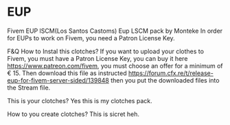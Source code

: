 # EUP
Fivem EUP lSCM(Los Santos Castoms)
Eup LSCM pack by Monteke
In order for EUPs to work on Fivem, you need a Patron License Key.


F&Q
How to Instal this clotches?
If you want to upload your clothes to Fivem, you must have a Patron License Key, you can buy it here https://www.patreon.com/fivem, you must choose an offer for a minimum of € 15.
Then download this file as instructed https://forum.cfx.re/t/release-eup-for-fivem-server-sided/139848
then you put the downloaded files into the Stream file.

This is your clotches?
Yes this is my clotches pack.

How to you create clotches?
This is sicret heh.
